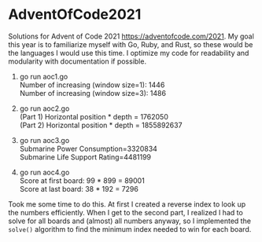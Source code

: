# AdventOfCode2021
Solutions for Advent of Code 2021 https://adventofcode.com/2021. My goal this year is to familiarize
myself with Go, Ruby, and Rust, so these would be the languages I would use this time. I optimize
my code for readability and modularity with documentation if possible.

1. go run aoc1.go  
Number of increasing (window size=1): 1446  
Number of increasing (window size=3): 1486

2. go run aoc2.go  
(Part 1) Horizontal position * depth = 1762050  
(Part 2) Horizontal position * depth = 1855892637

3. go run aoc3.go  
Submarine Power Consumption=3320834  
Submarine Life Support Rating=4481199

4. go run aoc4.go  
Score at first board: 99 * 899 = 89001  
Score at last board: 38 * 192 = 7296

Took me some time to do this. At first I created a reverse index to look up the numbers efficiently.
When I get to the second part, I realized I had to solve for all boards and (almost) all numbers
anyway, so I implemented the `solve()` algorithm to find the minimum index needed to win for each board.